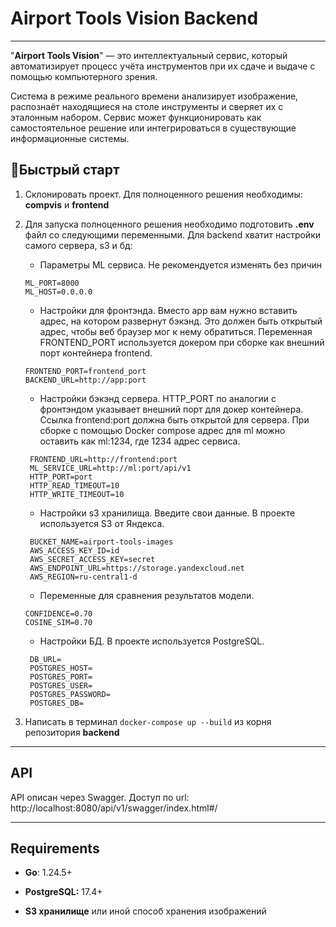 # Airport Tools Vision Backend

---

"**Airport Tools Vision**" — это интеллектуальный сервис, который автоматизирует процесс учёта инструментов при их сдаче и выдаче с помощью компьютерного зрения. 

Система в режиме реального времени анализирует изображение, распознаёт находящиеся на столе инструменты и сверяет их с эталонным набором. Сервис может функционировать как самостоятельное решение или интегрироваться в существующие информационные системы.

## **🚀Быстрый старт**

1. Склонировать проект. Для полноценного решения необходимы: **compvis** и **frontend**

2. Для запуска полноценного решения необходимо подготовить **.env** файл со следующими переменными. Для backend хватит настройки самого сервера, s3 и бд:
    - Параметры ML сервиса. Не рекомендуется изменять без причин
    ```
    ML_PORT=8000
    ML_HOST=0.0.0.0
    ```
   - Настройки для фронтэнда. Вместо app вам нужно вставить адрес, на котором развернут бэкэнд. Это должен быть открытый адрес, чтобы веб браузер мог к нему обратиться. Переменная FRONTEND_PORT используется докером при сборке как внешний порт контейнера frontend.
   ```
   FRONTEND_PORT=frontend_port
   BACKEND_URL=http://app:port
   ```
   - Настройки бэкэнд сервера. HTTP_PORT по аналогии с фронтэндом указывает внешний порт для докер контейнера. Ссылка frontend:port должна быть открытой для сервера. При сборке с помощью Docker compose адрес для ml можно оставить как ml:1234, где 1234 адрес сервиса.
   ```
    FRONTEND_URL=http://frontend:port
    ML_SERVICE_URL=http://ml:port/api/v1
    HTTP_PORT=port
    HTTP_READ_TIMEOUT=10
    HTTP_WRITE_TIMEOUT=10
   ```
   - Настройки s3 хранилища. Введите свои данные. В проекте используется S3 от Яндекса.
   ```
    BUCKET_NAME=airport-tools-images
    AWS_ACCESS_KEY_ID=id
    AWS_SECRET_ACCESS_KEY=secret
    AWS_ENDPOINT_URL=https://storage.yandexcloud.net
    AWS_REGION=ru-central1-d
   ```
   - Переменные для сравнения результатов модели.
    ```
    CONFIDENCE=0.70
    COSINE_SIM=0.70
    ```
   - Настройки БД. В проекте используется PostgreSQL.
   ```
    DB_URL=
    POSTGRES_HOST=
    POSTGRES_PORT=
    POSTGRES_USER=
    POSTGRES_PASSWORD=
    POSTGRES_DB=
   ```

3. Написать в терминал `docker-compose up --build` из корня репозитория **backend**

---

## API
API описан через Swagger. Доступ по url: http://localhost:8080/api/v1/swagger/index.html#/

---
## Requirements

- **Go**: 1.24.5\+

- **PostgreSQL:** 17.4\+

- **S3 хранилище** или иной способ хранения изображений